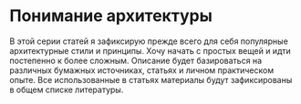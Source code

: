 # Понимание архитектуры

В этой серии статей я зафиксирую прежде всего для 
себя популярные архитектурные стили и принципы. Хочу начать
с простых вещей и идти постепенно к более сложным. Описание будет базироваться
на различных бумажных источниках, статьях и личном практическом опыте. Все использованные
в статьях материалы будут зафиксированы в общем списке литературы.